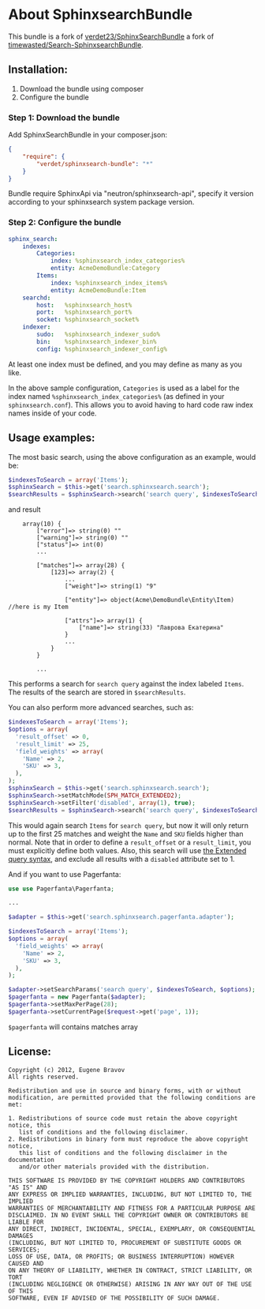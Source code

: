 About SphinxsearchBundle
========================
This bundle is a fork of [verdet23/SphinxSearchBundle](https://github.com/verdet23/SphinxSearchBundle) a fork of [timewasted/Search-SphinxsearchBundle](https://github.com/timewasted/Search-SphinxsearchBundle).


Installation:
-------------

1. Download the bundle using composer
2. Configure the bundle

### Step 1: Download the bundle

Add SphinxSearchBundle in your composer.json:

```json
{
    "require": {
        "verdet/sphinxsearch-bundle": "*"
    }
}
```
Bundle require SphinxApi via "neutron/sphinxsearch-api",
specify it version according to your sphinxsearch system package version.

### Step 2: Configure the bundle

``` yaml
sphinx_search:
    indexes:
        Categories:
            index: %sphinxsearch_index_categories%
            entity: AcmeDemoBundle:Category
        Items:
            index: %sphinxsearch_index_items%
            entity: AcmeDemoBundle:Item
    searchd:
        host:   %sphinxsearch_host%
        port:   %sphinxsearch_port%
        socket: %sphinxsearch_socket%
    indexer:
        sudo:   %sphinxsearch_indexer_sudo%
        bin:    %sphinxsearch_indexer_bin%
        config: %sphinxsearch_indexer_config%
```

At least one index must be defined, and you may define as many as you like.

In the above sample configuration, `Categories` is used as a label for the index named `%sphinxsearch_index_categories%` (as defined in your `sphinxsearch.conf`).  This allows you to avoid having to hard code raw index names inside of your code.



Usage examples:
---------------

The most basic search, using the above configuration as an example, would be:

``` php
$indexesToSearch = array('Items');
$sphinxSearch = $this->get('search.sphinxsearch.search');
$searchResults = $sphinxSearch->search('search query', $indexesToSearch);
```

and result

```
    array(10) {
        ["error"]=> string(0) ""
        ["warning"]=> string(0) ""
        ["status"]=> int(0)
        ...

        ["matches"]=> array(28) {
            [123]=> array(2) {
                ...
                ["weight"]=> string(1) "9"

                ["entity"]=> object(Acme\DemoBundle\Entity\Item) //here is my Item

                ["attrs"]=> array(1) {
                    ["name"]=> string(33) "Лаврова Екатерина"
                }
                ...
            }
        }

        ...
```

This performs a search for `search query` against the index labeled `Items`.  The results of the search are stored in `$searchResults`.

You can also perform more advanced searches, such as:

``` php
$indexesToSearch = array('Items');
$options = array(
  'result_offset' => 0,
  'result_limit' => 25,
  'field_weights' => array(
    'Name' => 2,
    'SKU' => 3,
  ),
);
$sphinxSearch = $this->get('search.sphinxsearch.search');
$sphinxSearch->setMatchMode(SPH_MATCH_EXTENDED2);
$sphinxSearch->setFilter('disabled', array(1), true);
$searchResults = $sphinxSearch->search('search query', $indexesToSearch, $options);
```

This would again search `Items` for `search query`, but now it will only return up to the first 25 matches and weight the `Name` and `SKU` fields higher than normal.  Note that in order to define a `result_offset` or a `result_limit`, you must explicitly define both values.  Also, this search will use [the Extended query syntax](http://sphinxsearch.com/docs/current.html#extended-syntax), and exclude all results with a `disabled` attribute set to 1.

And if you want to use Pagerfanta:

``` php
use use Pagerfanta\Pagerfanta;

...

$adapter = $this->get('search.sphinxsearch.pagerfanta.adapter');

$indexesToSearch = array('Items');
$options = array(
  'field_weights' => array(
    'Name' => 2,
    'SKU' => 3,
  ),
);

$adapter->setSearchParams('search query', $indexesToSearch, $options);
$pagerfanta = new Pagerfanta($adapter);
$pagerfanta->setMaxPerPage(28);
$pagerfanta->setCurrentPage($request->get('page', 1));
```

`$pagerfanta` will contains matches array

License:
--------

```
Copyright (c) 2012, Eugene Bravov
All rights reserved.

Redistribution and use in source and binary forms, with or without
modification, are permitted provided that the following conditions are met:

1. Redistributions of source code must retain the above copyright notice, this
   list of conditions and the following disclaimer.
2. Redistributions in binary form must reproduce the above copyright notice,
   this list of conditions and the following disclaimer in the documentation
   and/or other materials provided with the distribution.

THIS SOFTWARE IS PROVIDED BY THE COPYRIGHT HOLDERS AND CONTRIBUTORS "AS IS" AND
ANY EXPRESS OR IMPLIED WARRANTIES, INCLUDING, BUT NOT LIMITED TO, THE IMPLIED
WARRANTIES OF MERCHANTABILITY AND FITNESS FOR A PARTICULAR PURPOSE ARE
DISCLAIMED. IN NO EVENT SHALL THE COPYRIGHT OWNER OR CONTRIBUTORS BE LIABLE FOR
ANY DIRECT, INDIRECT, INCIDENTAL, SPECIAL, EXEMPLARY, OR CONSEQUENTIAL DAMAGES
(INCLUDING, BUT NOT LIMITED TO, PROCUREMENT OF SUBSTITUTE GOODS OR SERVICES;
LOSS OF USE, DATA, OR PROFITS; OR BUSINESS INTERRUPTION) HOWEVER CAUSED AND
ON ANY THEORY OF LIABILITY, WHETHER IN CONTRACT, STRICT LIABILITY, OR TORT
(INCLUDING NEGLIGENCE OR OTHERWISE) ARISING IN ANY WAY OUT OF THE USE OF THIS
SOFTWARE, EVEN IF ADVISED OF THE POSSIBILITY OF SUCH DAMAGE.
```
